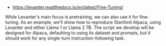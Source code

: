 - https://levanter.readthedocs.io/en/latest/Fine-Tuning/

While Levanter's main focus is pretraining, we can also use it for fine-tuning. As an example, we'll show how to reproduce Stanford Alpaca, using Levanter and either Llama 1 or Llama 2 7B. The script we develop will be designed for Alpaca, defaulting to using its dataset and prompts, but it should work for any single-turn instruction-following task.


